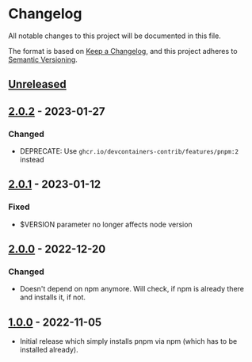 # Changelog

All notable changes to this project will be documented in this file.

The format is based on [Keep a Changelog],
and this project adheres to [Semantic Versioning].

## [Unreleased]

## [2.0.2] - 2023-01-27

### Changed

- DEPRECATE: Use `ghcr.io/devcontainers-contrib/features/pnpm:2` instead

## [2.0.1] - 2023-01-12

### Fixed

- $VERSION parameter no longer affects node version

## [2.0.0] - 2022-12-20

### Changed

- Doesn't depend on npm anymore. Will check, if npm is already there and installs it, if not.

## [1.0.0] - 2022-11-05

- Initial release which simply installs pnpm via npm (which has to be installed already).

<!-- Links -->
[keep a changelog]: https://keepachangelog.com/en/1.0.0/
[semantic versioning]: https://semver.org/spec/v2.0.0.html

<!-- Versions -->
[unreleased]: https://github.com/NicoVIII/devcontainer-features/compare/v2.0.2...HEAD
[2.0.2]: https://github.com/NicoVIII/devcontainer-features/compare/v2.0.1...v2.0.2
[2.0.1]: https://github.com/NicoVIII/devcontainer-features/compare/v2.0.0...v2.0.1
[2.0.0]: https://github.com/NicoVIII/devcontainer-features/compare/v1.0.0...v2.0.0
[1.0.0]: https://github.com/NicoVIII/devcontainer-features/releases/tag/v1.0.0

